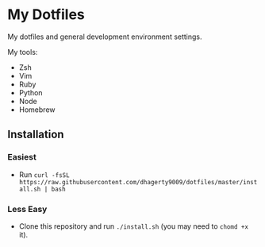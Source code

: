 # My Dotfiles

My dotfiles and general development environment settings.

My tools:

* Zsh
* Vim
* Ruby
* Python
* Node
* Homebrew

## Installation

### Easiest

* Run `curl -fsSL https://raw.githubusercontent.com/dhagerty9009/dotfiles/master/install.sh | bash`

### Less Easy

* Clone this repository and run `./install.sh` (you may need to `chomd +x` it).
